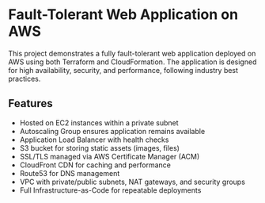 # Fault-Tolerant Web Application on AWS

This project demonstrates a fully fault-tolerant web application deployed on AWS using both Terraform and CloudFormation. The application is designed for high availability, security, and performance, following industry best practices.

## Features

- Hosted on EC2 instances within a private subnet
- Autoscaling Group ensures application remains available
- Application Load Balancer with health checks
- S3 bucket for storing static assets (images, files)
- SSL/TLS managed via AWS Certificate Manager (ACM)
- CloudFront CDN for caching and performance
- Route53 for DNS management
- VPC with private/public subnets, NAT gateways, and security groups
- Full Infrastructure-as-Code for repeatable deployments
